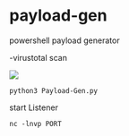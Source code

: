# payload-gen
 powershell payload generator 
 
 -virustotal scan 

![]([http://url/to/img.png](https://github.com/kasem545/payload-gen/blob/main/Screenshot_2023-06-13_17-33-09.png))

 ```
 python3 Payload-Gen.py
 ```

start Listener 
 ```
 nc -lnvp PORT
 ```
